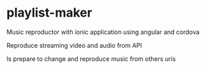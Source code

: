 # playlist-maker

Music reproductor with ionic application using angular and cordova

Reproduce streaming video and audio from API

Is prepare to change and reproduce music from others uris

